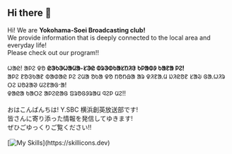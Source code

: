 ## Hi there 👋

Hi! We are <b>Yokohama-Soei Broadcasting club!</b><br>
We provide information that is deeply connected to the local area and everyday life!<br>
Please check out our program!!<br>
<br>
ᱦᱟᱭ! ᱟᱞᱮ ᱫᱚ <b>ᱭᱳᱠᱳᱦᱟᱢᱟ-ᱥᱳᱭ ᱵᱨᱳᱰᱠᱟᱥᱴᱤᱝ ᱠᱞᱟᱵᱽ ᱠᱟᱱᱟ ᱞᱮ!</b><br>
ᱟᱞᱮ ᱱᱚᱝᱠᱟᱱ ᱵᱟᱰᱟᱭ ᱞᱮ ᱮᱢᱟ ᱚᱠᱟ ᱫᱚ ᱴᱚᱴᱷᱟ ᱟᱨ ᱫᱤᱱᱟᱹᱢ ᱡᱤᱭᱚᱱ ᱥᱟᱶ ᱜᱟᱹᱦᱤᱨ ᱛᱮ ᱡᱚᱲᱟᱣ ᱢᱮᱱᱟᱜᱼᱟ!<br>
ᱫᱟᱭᱟ ᱠᱟᱛᱮ ᱟᱞᱮᱭᱟᱜ ᱯᱨᱚᱜᱽᱨᱟᱢ ᱧᱮᱞ ᱢᱮ!!<br>
<br>
おはこんばんちは! Y.SBC 横浜創英放送部です!<br>
皆さんに寄り添った情報を発信してゆきます!<br>
ぜひごゆっくりご覧ください!!<br>
<br>
[![My Skills](https://skillicons.dev/icons?i=html,css,js,htmx,raspberrypi,arduino,)](https://skillicons.dev)
